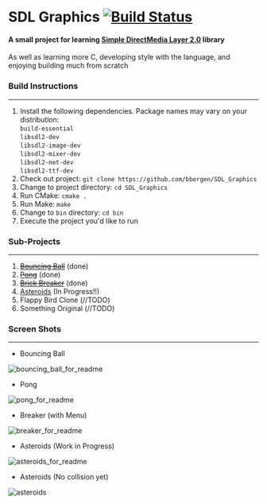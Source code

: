 SDL Graphics [![Build Status](https://travis-ci.org/bbergen/SDL_Graphics.svg)](https://travis-ci.org/bbergen/SDL_Graphics)
============

#### A small project for learning [Simple DirectMedia Layer 2.0](https://www.libsdl.org/) library
As well as learning more C, developing style with the language, and enjoying building much from scratch

### Build Instructions  
----------------------

1. Install the following dependencies. Package names may vary on your distribution:  
    `build-essential`   
    `libsdl2-dev`   
    `libsdl2-image-dev`  
    `libsdl2-mixer-dev`  
    `libsdl2-net-dev`  
    `libsdl2-ttf-dev`  
2. Check out project: `git clone https://github.com/bbergen/SDL_Graphics`
3. Change to project directory: `cd SDL_Graphics`
4. Run CMake: `cmake .`
5. Run Make: `make`
6. Change to `bin` directory: `cd bin`
7. Execute the project you'd like to run

### Sub-Projects
----------------

1. ~~[Bouncing Ball](https://github.com/bbergen/SDL_Graphics/tree/master/ball)~~ (done)
2. ~~[Pong](https://github.com/bbergen/SDL_Graphics/tree/master/pong)~~ (done)
3. ~~[Brick Breaker](https://github.com/bbergen/SDL_Graphics/tree/master/breaker)~~ (done)
4. [Asteroids](https://github.com/bbergen/SDL_Graphics/tree/master/asteroids) (In Progress!!)
5. Flappy Bird Clone (//TODO) 
6. Something Original (//TODO)

### Screen Shots
----------------

* Bouncing Ball

![bouncing_ball_for_readme](https://cloud.githubusercontent.com/assets/5553971/9722412/7f27fb56-5561-11e5-86d0-65c25c6ca477.png)

* Pong

![pong_for_readme](https://cloud.githubusercontent.com/assets/5553971/9722414/8665b7be-5561-11e5-9b4a-f7e01c7422a8.png)

* Breaker (with Menu)

![breaker_for_readme](https://cloud.githubusercontent.com/assets/5553971/9722415/8a4cbd32-5561-11e5-92c7-6ed50e9e9991.png)

* Asteroids (Work in Progress)

![asteroids_for_readme](https://cloud.githubusercontent.com/assets/5553971/9722416/8f70f4fe-5561-11e5-8ed7-dc0edb91f46f.png)

* Asteroids (No collision yet)

![asteroids](https://cloud.githubusercontent.com/assets/5553971/10036836/28e4e3f0-6162-11e5-9544-7e1b31e1e5f4.gif)